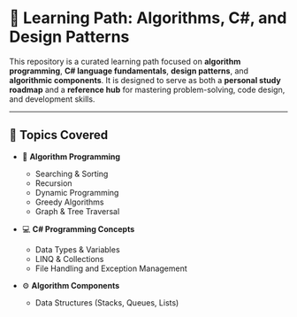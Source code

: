 # 🧠 Learning Path: Algorithms, C#, and Design Patterns

This repository is a curated learning path focused on **algorithm programming**, **C# language fundamentals**, **design patterns**, and **algorithmic components**. It is designed to serve as both a **personal study roadmap** and a **reference hub** for mastering problem-solving, code design, and development skills.

---

## 📌 Topics Covered

- 🔁 **Algorithm Programming**
  - Searching & Sorting
  - Recursion
  - Dynamic Programming
  - Greedy Algorithms
  - Graph & Tree Traversal

- 💻 **C# Programming Concepts**
  - Data Types & Variables
  - LINQ & Collections
  - File Handling and Exception Management

- ⚙️ **Algorithm Components**
  - Data Structures (Stacks, Queues, Lists)
